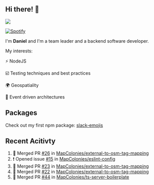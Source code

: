 ## Hi there! 👋

<p>
  <img src="https://github-readme-stats.vercel.app/api?username=syncush&theme=tokyonight">
</p>

[![Spotify](https://novatorem-rust.vercel.app/api/spotify)](https://open.spotify.com/user/syncush)

I'm **Daniel** and I'm a team leader and a backend software developer.

My interests:

⚡ NodeJS

☑️ Testing techniques and best practices

🌍 Geospatiality

🧠 Event driven architectures

## Packages
Check out my first npm package: [slack-emojis](https://www.npmjs.com/package/slack-emojis)

## Recent Acitivty
<!--START_SECTION:activity-->
1. 🎉 Merged PR [#26](https://github.com/MapColonies/external-to-osm-tag-mapping/pull/26) in [MapColonies/external-to-osm-tag-mapping](https://github.com/MapColonies/external-to-osm-tag-mapping)
2. ❗️ Opened issue [#15](https://github.com/MapColonies/eslint-config/issues/15) in [MapColonies/eslint-config](https://github.com/MapColonies/eslint-config)
3. 🎉 Merged PR [#23](https://github.com/MapColonies/external-to-osm-tag-mapping/pull/23) in [MapColonies/external-to-osm-tag-mapping](https://github.com/MapColonies/external-to-osm-tag-mapping)
4. 🎉 Merged PR [#22](https://github.com/MapColonies/external-to-osm-tag-mapping/pull/22) in [MapColonies/external-to-osm-tag-mapping](https://github.com/MapColonies/external-to-osm-tag-mapping)
5. 🎉 Merged PR [#44](https://github.com/MapColonies/ts-server-boilerplate/pull/44) in [MapColonies/ts-server-boilerplate](https://github.com/MapColonies/ts-server-boilerplate)
<!--END_SECTION:activity-->
